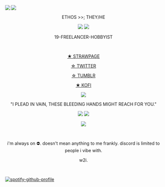 <img src="https://64.media.tumblr.com/6fb735097645554bb69d921faaf81711/2d5605a74f245e52-c6/s2048x3072/1d563527fbbad59aa0c2a7e87b8f1fa9d421fbb4.pnj"/>

<img src="https://media.tenor.com/Ir8CaQ9SojEAAAAM/dragon-age.gif" align="left"/>
<br>
<div align="center">
 <p>ETHOS >>; THEY/HE</p>
<img src="https://images-wixmp-ed30a86b8c4ca887773594c2.wixmp.com/f/0b1cb6ed-b614-4d6f-a792-6e2d2db50e49/df12p9v-d7cc9fda-049e-412f-9b7b-fc739d446f55.png?token=eyJ0eXAiOiJKV1QiLCJhbGciOiJIUzI1NiJ9.eyJzdWIiOiJ1cm46YXBwOjdlMGQxODg5ODIyNjQzNzNhNWYwZDQxNWVhMGQyNmUwIiwiaXNzIjoidXJuOmFwcDo3ZTBkMTg4OTgyMjY0MzczYTVmMGQ0MTVlYTBkMjZlMCIsIm9iaiI6W1t7InBhdGgiOiJcL2ZcLzBiMWNiNmVkLWI2MTQtNGQ2Zi1hNzkyLTZlMmQyZGI1MGU0OVwvZGYxMnA5di1kN2NjOWZkYS0wNDllLTQxMmYtOWI3Yi1mYzczOWQ0NDZmNTUucG5nIn1dXSwiYXVkIjpbInVybjpzZXJ2aWNlOmZpbGUuZG93bmxvYWQiXX0.jjk1KZ_VDPqH0HGz36jC8yAYcQJMjPZPxtBuFN7d89s"/> <img src="https://images-wixmp-ed30a86b8c4ca887773594c2.wixmp.com/f/0b1cb6ed-b614-4d6f-a792-6e2d2db50e49/df7jy0b-9be90b71-dd3a-4fc7-b04f-7aeed91c46c4.png?token=eyJ0eXAiOiJKV1QiLCJhbGciOiJIUzI1NiJ9.eyJzdWIiOiJ1cm46YXBwOjdlMGQxODg5ODIyNjQzNzNhNWYwZDQxNWVhMGQyNmUwIiwiaXNzIjoidXJuOmFwcDo3ZTBkMTg4OTgyMjY0MzczYTVmMGQ0MTVlYTBkMjZlMCIsIm9iaiI6W1t7InBhdGgiOiJcL2ZcLzBiMWNiNmVkLWI2MTQtNGQ2Zi1hNzkyLTZlMmQyZGI1MGU0OVwvZGY3ankwYi05YmU5MGI3MS1kZDNhLTRmYzctYjA0Zi03YWVlZDkxYzQ2YzQucG5nIn1dXSwiYXVkIjpbInVybjpzZXJ2aWNlOmZpbGUuZG93bmxvYWQiXX0.o9z9lvMdCaawX1eWBZ0W75UNGUZkPcmjpuT5VyAvdF0"/>
<br>

19-FREELANCER-HOBBYIST

<div align="center">
<br>

 [★ STRAWPAGE](https://ethiily.straw.page)
<br>

 [☆ TWITTER](https://x.com/ethiily)
<br>

[☆ TUMBLR](https://www.tumblr.com/ethiily)
<br>

[★ KOFI](https://ko-fi.com/ethiily/commissions)
<br>


<img src="https://64.media.tumblr.com/807f06a7a110957a323ca70cde23cc2f/61fcf01ec6f55cb7-18/s1280x1920/2bf62db9d799bb41fc5eeb9ea8744e3dcaf3c2a4.pnj"/>

"I PLEAD IN VAIN, THESE BLEEDING HANDS MIGHT REACH FOR YOU."

<img src="https://i.gifer.com/DAb7.gif"/>

<img src="https://64.media.tumblr.com/dce9006085108da9b3077073031b4253/61fcf01ec6f55cb7-6c/s1280x1920/37f032a3d4804a8fee5a369e4c44d9e899d96357.pnj"/>

![](https://komarev.com/ghpvc/?username=Ethiily&color=yellow&style=for-the-badge)

<br>

<div align="center">
<p>i'm always on ⛔. doesn't mean anything to me frankly. discord is limited to people i vibe with.</p>
<p>w2i.</p>
<br>
<div align="left">

[![spotify-github-profile](https://spotify-github-profile.kittinanx.com/api/view?uid=6z68c5h5e1swo9dld5kmka3b3&cover_image=true&theme=default&show_offline=false&background_color=121212&interchange=false&bar_color=a00d0d)](https://github.com/kittinan/spotify-github-profile)
